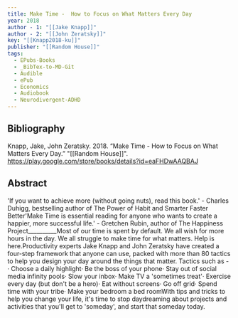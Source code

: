 ```yaml
---
title: Make Time -  How to Focus on What Matters Every Day
year: 2018
author - 1: "[[Jake Knapp]]"
author - 2: "[[John Zeratsky]]"
key: "[[Knapp2018-ku]]"
publisher: "[[Random House]]"
tags:
  - EPubs-Books
  - _BibTex-to-MD-Git
  - Audible
  - ePub
  - Economics
  - Audiobook
  - Neurodivergent-ADHD
---
```


## Bibliography
Knapp, Jake, John Zeratsky. 2018. “Make Time -  How to Focus on What Matters Every Day.” "[[Random House]]". https://play.google.com/store/books/details?id=eaFHDwAAQBAJ

## Abstract
'If you want to achieve more (without going nuts), read this book.' - Charles Duhigg, bestselling author of The Power of Habit and Smarter Faster Better'Make Time is essential reading for anyone who wants to create a happier, more successful life.' - Gretchen Rubin, author of The Happiness Project\_\_\_\_\_\_\_\_\_\_Most of our time is spent by default. We all wish for more hours in the day. We all struggle to make time for what matters. Help is here.Productivity experts Jake Knapp and John Zeratsky have created a four-step framework that anyone can use, packed with more than 80 tactics to help you design your day around the things that matter. Tactics such as - · Choose a daily highlight· Be the boss of your phone· Stay out of social media infinity pools· Slow your inbox· Make TV a 'sometimes treat'· Exercise every day (but don't be a hero)· Eat without screens· Go off grid· Spend time with your tribe· Make your bedroom a bed roomWith tips and tricks to help you change your life, it's time to stop daydreaming about projects and activities that you'll get to 'someday', and start that someday today.